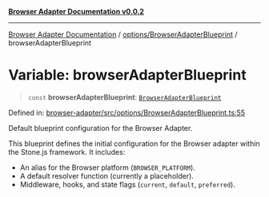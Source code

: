 [**Browser Adapter Documentation v0.0.2**](../../../README.md)

***

[Browser Adapter Documentation](../../../modules.md) / [options/BrowserAdapterBlueprint](../README.md) / browserAdapterBlueprint

# Variable: browserAdapterBlueprint

> `const` **browserAdapterBlueprint**: [`BrowserAdapterBlueprint`](../interfaces/BrowserAdapterBlueprint.md)

Defined in: [browser-adapter/src/options/BrowserAdapterBlueprint.ts:55](https://github.com/stonemjs/browser-adapter/blob/6ef18a8abc30e2ff2b6f68150987322f98457246/src/options/BrowserAdapterBlueprint.ts#L55)

Default blueprint configuration for the Browser Adapter.

This blueprint defines the initial configuration for the Browser adapter
within the Stone.js framework. It includes:
- An alias for the Browser platform (`BROWSER_PLATFORM`).
- A default resolver function (currently a placeholder).
- Middleware, hooks, and state flags (`current`, `default`, `preferred`).
